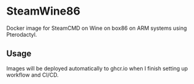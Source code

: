 # SteamWine86
Docker image for SteamCMD on Wine on box86 on ARM systems using Pterodactyl.

## Usage
Images will be deployed automatically to ghcr.io when I finish setting up workflow and CI/CD.